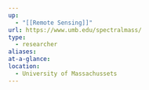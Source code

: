 ```yaml
---
up:
  - "[[Remote Sensing]]"
url: https://www.umb.edu/spectralmass/
type:
  - researcher
aliases: 
at-a-glance: 
location:
  - University of Massachussets
---
```


